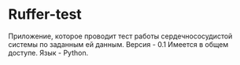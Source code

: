 # Ruffer-test
Приложение, которое проводит тест работы сердечнососудистой системы по заданным ей данным.
Версия - 0.1
Имеется в общем доступе.
Язык - Python.
